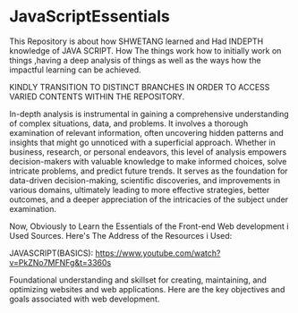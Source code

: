 # JavaScriptEssentials
This Repository  is about how SHWETANG learned and Had INDEPTH knowledge of JAVA SCRIPT. How The things work how to initially work on things ,having a deep analysis of things as well as the ways how the impactful learning can be achieved.

KINDLY TRANSITION TO DISTINCT BRANCHES IN ORDER TO ACCESS VARIED CONTENTS WITHIN THE REPOSITORY.

In-depth analysis is instrumental in gaining a comprehensive understanding of complex situations, data, and problems. It involves a thorough examination of relevant information, often uncovering hidden patterns and insights that might go unnoticed with a superficial approach. Whether in business, research, or personal endeavors, this level of analysis empowers decision-makers with valuable knowledge to make informed choices, solve intricate problems, and predict future trends. It serves as the foundation for data-driven decision-making, scientific discoveries, and improvements in various domains, ultimately leading to more effective strategies, better outcomes, and a deeper appreciation of the intricacies of the subject under examination.

Now, Obviously to Learn the Essentials of the Front-end Web development i Used Sources. Here's The Address of the Resources i Used:

JAVASCRIPT(BASICS): https://www.youtube.com/watch?v=PkZNo7MFNFg&t=3360s

Foundational understanding and skillset for creating, maintaining, and optimizing websites and web applications. Here are the key objectives and goals associated with web development.


